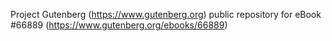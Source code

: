 Project Gutenberg (https://www.gutenberg.org) public repository for
eBook #66889 (https://www.gutenberg.org/ebooks/66889)
